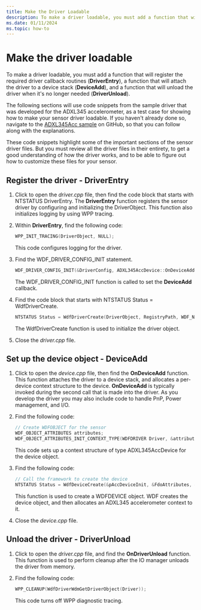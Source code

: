 ```yaml
---
title: Make the Driver Loadable
description: To make a driver loadable, you must add a function that will register the required driver callback routines (DriverEntry), a function that will attach the driver to a device stack (DeviceAdd), and a function that will unload the driver when it's no longer needed (DriverUnload).
ms.date: 01/11/2024
ms.topic: how-to
---
```


# Make the driver loadable

To make a driver loadable, you must add a function that will register the required driver callback routines (**DriverEntry**), a function that will attach the driver to a device stack (**DeviceAdd**), and a function that will unload the driver when it's no longer needed (**DriverUnload**).

The following sections will use code snippets from the sample driver that was developed for the ADXL345 accelerometer, as a test case for showing how to make your sensor driver loadable. If you haven't already done so, navigate to the [ADXL345Acc sample](https://github.com/Microsoft/Windows-driver-samples/tree/1fbea08887e10e087c3f6bb0be8968e29e20cc84/sensors/ADXL345Acc) on GitHub, so that you can follow along with the explanations.

These code snippets highlight some of the important sections of the sensor driver files. But you must review all the driver files in their entirety, to get a good understanding of how the driver works, and to be able to figure out how to customize these files for your sensor.

## Register the driver - DriverEntry

1. Click to open the *driver.cpp* file, then find the code block that starts with NTSTATUS DriverEntry. The **DriverEntry** function registers the sensor driver by configuring and initializing the DriverObject. This function also initializes logging by using WPP tracing.

1. Within **DriverEntry**, find the following code:

   ```cpp
   WPP_INIT_TRACING(DriverObject, NULL);
   ```

   This code configures logging for the driver.

1. Find the WDF_DRIVER_CONFIG_INIT statement.

   ```cpp
   WDF_DRIVER_CONFIG_INIT(&DriverConfig, ADXL345AccDevice::OnDeviceAdd);
   ```

   The WDF_DRIVER_CONFIG_INIT function is called to set the **DeviceAdd** callback.

1. Find the code block that starts with NTSTATUS Status = WdfDriverCreate.

   ```cpp
   NTSTATUS Status = WdfDriverCreate(DriverObject, RegistryPath, WDF_NO_OBJECT_ATTRIBUTES, &DriverConfig, WDF_NO_HANDLE);
   ```

   The WdfDriverCreate function is used to initialize the driver object.

1. Close the *driver.cpp* file.

## Set up the device object - DeviceAdd

1. Click to open the *device.cpp* file, then find the **OnDeviceAdd** function. This function attaches the driver to a device stack, and allocates a per-device context structure to the device. **OnDeviceAdd** is typically invoked during the second call that is made into the driver. As you develop the driver you may also include code to handle PnP, Power management, and I/O.

1. Find the following code:

   ```cpp
   // Create WDFOBJECT for the sensor
   WDF_OBJECT_ATTRIBUTES attributes;
   WDF_OBJECT_ATTRIBUTES_INIT_CONTEXT_TYPE(WDFDRIVER Driver, &attributes, ADXL345AccDevice);
   ```

   This code sets up a context structure of type ADXL345AccDevice for the device object.

1. Find the following code:

   ```cpp
   // Call the framework to create the device
   NTSTATUS Status = WdfDeviceCreate(&pAccDeviceInit, &FdoAttributes, &Device);
   ```

   This function is used to create a WDFDEVICE object. WDF creates the device object, and then allocates an ADXL345 accelerometer context to it.

1. Close the *device.cpp* file.

## Unload the driver - DriverUnload

1. Click to open the *driver.cpp* file, and find the **OnDriverUnload** function. This function is used to perform cleanup after the IO manager unloads the driver from memory.

1. Find the following code:

   ```cpp
   WPP_CLEANUP(WdfDriverWdmGetDriverObject(Driver));
   ```

   This code turns off WPP diagnostic tracing.
